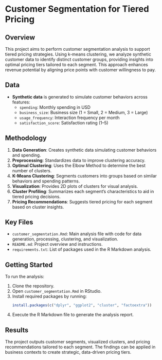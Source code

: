 # Customer Segmentation for Tiered Pricing

## Overview
This project aims to perform customer segmentation analysis to support tiered pricing strategies. Using k-means clustering, we analyze synthetic customer data to identify distinct customer groups, providing insights into optimal pricing tiers tailored to each segment. This approach enhances revenue potential by aligning price points with customer willingness to pay.

## Data
- **Synthetic data** is generated to simulate customer behaviors across features:
  - `spending`: Monthly spending in USD
  - `business_size`: Business size (1 = Small, 2 = Medium, 3 = Large)
  - `usage_frequency`: Interaction frequency per month
  - `satisfaction_score`: Satisfaction rating (1–5)

## Methodology
1. **Data Generation**: Creates synthetic data simulating customer behaviors and spending.
2. **Preprocessing**: Standardizes data to improve clustering accuracy.
3. **Optimal Clustering**: Uses the Elbow Method to determine the best number of clusters.
4. **K-Means Clustering**: Segments customers into groups based on similar behaviors and spending patterns.
5. **Visualization**: Provides 2D plots of clusters for visual analysis.
6. **Cluster Profiling**: Summarizes each segment’s characteristics to aid in tiered pricing decisions.
7. **Pricing Recommendations**: Suggests tiered pricing for each segment based on cluster insights.

## Key Files
- `customer_segmentation.Rmd`: Main analysis file with code for data generation, processing, clustering, and visualization.
- `README.md`: Project overview and instructions.
- `requirements.txt`: List of packages used in the R Markdown analysis.

## Getting Started
To run the analysis:
1. Clone the repository.
2. Open `customer_segmentation.Rmd` in RStudio.
3. Install required packages by running:
   ```r
   install.packages(c("dplyr", "ggplot2", "cluster", "factoextra"))
   ```
4. Execute the R Markdown file to generate the analysis report.

## Results
The project outputs customer segments, visualized clusters, and pricing recommendations tailored to each segment. The findings can be applied in business contexts to create strategic, data-driven pricing tiers.
